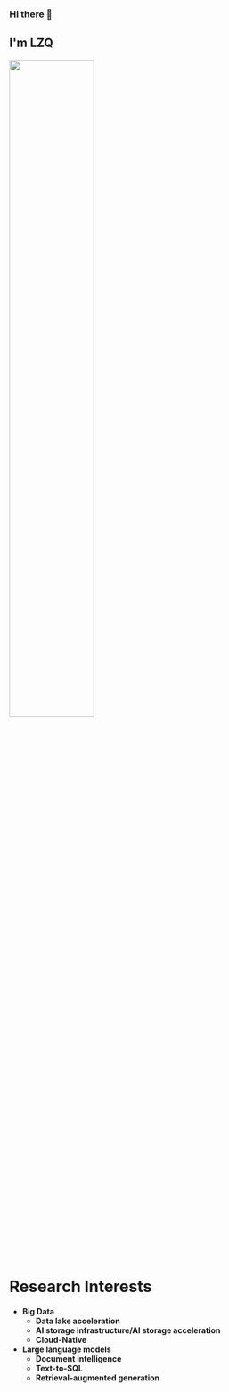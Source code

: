 ### Hi there 👋

## I'm **LZQ**

<img src="https://gist.githubusercontent.com/patevs/b007a0e98fb216438d4cbf559fac4166/raw/88f20c9d749d756be63f22b09f3c4ac570bc5101/programming.gif" width="55%">

# Research Interests
<!-- 树状结构 -->
- **Big Data**
  - **Data lake acceleration**
  - **AI storage infrastructure/AI storage acceleration**
  - **Cloud-Native**
- **Large language models**
  - **Document intelligence**
  - **Text-to-SQL**
  - **Retrieval-augmented generation**
